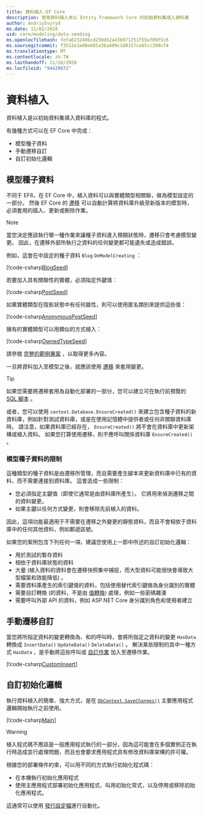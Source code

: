 ```yaml
---
title: 資料植入-EF Core
description: 使用資料植入來以 Entity Framework Core 的初始資料集填入資料庫
author: AndriySvyryd
ms.date: 11/02/2018
uid: core/modeling/data-seeding
ms.openlocfilehash: fefa6232496cd250d52a436971251f59af09f5c6
ms.sourcegitcommit: f3512e3a98e685a3ba409c1d0157ce85cc390cf4
ms.translationtype: MT
ms.contentlocale: zh-TW
ms.lasthandoff: 11/10/2020
ms.locfileid: "94429672"
---
```

# <a name="data-seeding"></a>資料植入

資料植入是以初始資料集填入資料庫的程式。

有幾種方式可以在 EF Core 中完成：

* 模型種子資料
* 手動遷移自訂
* 自訂初始化邏輯

## <a name="model-seed-data"></a>模型種子資料

不同于 EF6，在 EF Core 中，植入資料可以與實體類型相關聯，做為模型設定的一部分。 然後 EF Core 的 [遷移](xref:core/managing-schemas/migrations/index) 可以自動計算將資料庫升級至新版本的模型時，必須套用的插入、更新或刪除作業。

> [!NOTE]
> 當您決定應該執行哪一種作業來讓種子資料進入預期狀態時，遷移只會考慮模型變更。 因此，在遷移外部所執行之資料的任何變更都可能遺失或造成錯誤。

例如，這會在中設定的種子資料 `Blog` `OnModelCreating` ：

[!code-csharp[BlogSeed](../../../samples/core/Modeling/DataSeeding/DataSeedingContext.cs?name=BlogSeed)]

若要加入具有關聯性的實體，必須指定外鍵值：

[!code-csharp[PostSeed](../../../samples/core/Modeling/DataSeeding/DataSeedingContext.cs?name=PostSeed)]

如果實體類型在陰影狀態中有任何屬性，則可以使用匿名類別來提供這些值：

[!code-csharp[AnonymousPostSeed](../../../samples/core/Modeling/DataSeeding/DataSeedingContext.cs?name=AnonymousPostSeed)]

擁有的實體類型可以用類似的方式植入：

[!code-csharp[OwnedTypeSeed](../../../samples/core/Modeling/DataSeeding/DataSeedingContext.cs?name=OwnedTypeSeed)]

請參閱 [完整的範例專案](https://github.com/dotnet/EntityFramework.Docs/tree/master/samples/core/Modeling/DataSeeding) ，以取得更多內容。

一旦將資料加入至模型之後，就應該使用 [遷移](xref:core/managing-schemas/migrations/index) 來套用變更。

> [!TIP]
> 如果您需要將遷移套用為自動化部署的一部分，您可以建立可在執行前預覽的 [SQL 腳本](xref:core/managing-schemas/migrations/index#generate-sql-scripts) 。

或者，您可以使用 `context.Database.EnsureCreated()` 來建立包含種子資料的新資料庫，例如針對測試資料庫，或是在使用記憶體中提供者或任何非關聯資料庫時。 請注意，如果資料庫已經存在， `EnsureCreated()` 將不會在資料庫中更新架構或植入資料。 如果您打算使用遷移，則不應呼叫關係資料庫 `EnsureCreated()` 。

### <a name="limitations-of-model-seed-data"></a>模型種子資料的限制

這種類型的種子資料是由遷移所管理，而且需要產生腳本來更新資料庫中已有的資料，而不需要連接到資料庫。 這會造成一些限制：

* 您必須指定主鍵值（即使它通常是由資料庫所產生）。 它將用來偵測遷移之間的資料變更。
* 如果主鍵以任何方式變更，則會移除先前植入的資料。

因此，這項功能最適用于不需要在遷移之外變更的靜態資料，而且不會相依于資料庫中的任何其他資料，例如郵遞區號。

如果您的案例包含下列任何一項，建議您使用上一節中所述的自訂初始化邏輯：

* 用於測試的暫存資料
* 相依于資料庫狀態的資料
* 大量 (植入資料的資料會在遷移快照集中捕捉，而大型資料可能很快會導致大型檔案和效能降低) 。
* 需要資料庫產生的索引鍵值的資料，包括使用替代索引鍵做為身分識別的實體
* 需要自訂轉換 (的資料，不是由 [值轉換](xref:core/modeling/value-conversions)) 處理，例如一些密碼雜湊
* 需要呼叫外部 API 的資料，例如 ASP.NET Core 身分識別角色和使用者建立

## <a name="manual-migration-customization"></a>手動遷移自訂

當您將所指定資料的變更轉換為、和的呼叫時，會將所指定之資料的變更 `HasData` 轉換成 `InsertData()` `UpdateData()` `DeleteData()` 。 解決某些限制的其中一種方式 `HasData` ，是手動將這些呼叫或 [自訂作業](xref:core/managing-schemas/migrations/operations) 加入至遷移作業。

[!code-csharp[CustomInsert](../../../samples/core/Modeling/DataSeeding/Migrations/20181102235626_Initial.cs?name=CustomInsert)]

## <a name="custom-initialization-logic"></a>自訂初始化邏輯

執行資料植入的簡單、強大方式，是在 [`DbContext.SaveChanges()`](xref:core/saving/index) 主要應用程式邏輯開始執行之前使用。

[!code-csharp[Main](../../../samples/core/Modeling/DataSeeding/Program.cs?name=CustomSeeding)]

> [!WARNING]
> 植入程式碼不應該是一般應用程式執行的一部分，因為這可能會在多個實例正在執行時造成並行處理問題，而且也會要求應用程式具有修改資料庫架構的許可權。

根據您的部署條件約束，可以用不同的方式執行初始化程式碼：

* 在本機執行初始化應用程式
* 使用主應用程式部署初始化應用程式、叫用初始化常式，以及停用或移除初始化應用程式。

這通常可以使用 [發行設定檔](/aspnet/core/host-and-deploy/visual-studio-publish-profiles)進行自動化。
